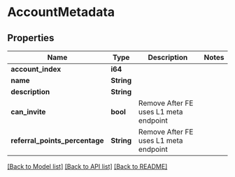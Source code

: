 # AccountMetadata

## Properties

Name | Type | Description | Notes
------------ | ------------- | ------------- | -------------
**account_index** | **i64** |  | 
**name** | **String** |  | 
**description** | **String** |  | 
**can_invite** | **bool** |  Remove After FE uses L1 meta endpoint | 
**referral_points_percentage** | **String** |  Remove After FE uses L1 meta endpoint | 

[[Back to Model list]](../README.md#documentation-for-models) [[Back to API list]](../README.md#documentation-for-api-endpoints) [[Back to README]](../README.md)


